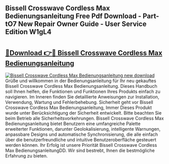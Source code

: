 ## Bissell Crosswave Cordless Max Bedienungsanleitung Free Pdf Download - Part-tO7 New Repair Owner Guide - User Service Edition W1gL4

# <h2><a href="http://df5vlgr.blite.top/?on=Bissell+Crosswave+Cordless+Max+Bedienungsanleitung">🔗Download 👉🔴 Bissell Crosswave Cordless Max Bedienungsanleitung</a></h2>

[![Bissell Crosswave Cordless Max Bedienungsanleitung new download](https://i.imgur.com/lujVjoI.png)](http://df5vlgr.blite.top/?on=Bissell+Crosswave+Cordless+Max+Bedienungsanleitung)
Grüße und willkommen in der Bedienungsanleitung für Ihr neu gekauftes Bissell Crosswave Cordless Max Bedienungsanleitung. Dieses Handbuch soll Ihnen helfen, die Funktionen und Funktionen Ihres Produkts einfach zu navigieren. Im Inneren finden Sie detaillierte Anweisungen zur Installation, Verwendung, Wartung und Fehlerbehebung. Sicherheit geht vor Bissell Crosswave Cordless Max Bedienungsanleitung, Immer Dieses Produkt wurde unter Berücksichtigung der Sicherheit entwickelt. Bitte beachten Sie beim Betrieb alle Sicherheitsvorkehrungen. Bissell Crosswave Cordless Max Bedienungsanleitung bietet Benutzern eine umfangreiche Palette erweiterter Funktionen, darunter Geolokalisierung, intelligente Warnungen, anpassbare Designs und automatische Synchronisierung, die alle einfach über die benutzerfreundliche und intuitive Benutzeroberfläche gesteuert werden können. Ihr Erfolg ist unsere Priorität Bissell Crosswave Cordless Max BedienungsanleitungDD. Wir sind bestrebt, Ihnen die bestmögliche Erfahrung zu bieten.
